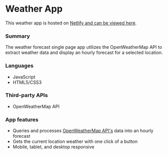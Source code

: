 # Weather App

This weather app is hosted on [Netlify and can be viewed here](https://sad-lichterman-38115d.netlify.app/).

### Summary

The weather forecast single page app utilizes the OpenWeatherMap API to extract weather data and display an hourly forecast for a selected location.

### Languages

* JavaScript
* HTML5/CSS3

### Third-party APIs

* OpenWeatherMap API

### App features

* Queries and processes [OpenWeatherMap API's](http://openweathermap.org/api) data into an hourly forecast
* Gets the current location weather with one click of a button
* Mobile, tablet, and desktop responsive
        
       
